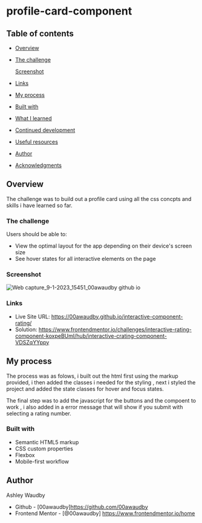 # profile-card-component




## Table of contents

- [Overview](#overview)

- [The challenge](#the-challenge)
  
  [Screenshot](#screenshot)
  
- [Links](#links)
  
- [My process](#my-process)

- [Built with](#built-with)
  
- [What I learned](#what-i-learned)
  
  
- [Continued development](#continued-development)
  
- [Useful resources](#useful-resources)
  
- [Author](#author)

- [Acknowledgments](#acknowledgments)



## Overview

The challenge was to build out a  profile card using all the css concpts and skills i have learned so far.

### The challenge

Users should be able to:

- View the optimal layout for the app depending on their device's screen size
- See hover states for all interactive elements on the page


### Screenshot


![Web capture_9-1-2023_15451_00awaudby github io](https://user-images.githubusercontent.com/84845712/211230579-a7d8b4e0-c5b0-4502-bfce-147709e25e92.jpeg)



### Links


- Live Site URL: https://00awaudby.github.io/interactive-component-rating/
- Solution: https://www.frontendmentor.io/challenges/interactive-rating-component-koxpeBUmI/hub/interactive-crating-component-VDSZqYYppy

## My process
The process was as folows, i built out the html first using the markup provided, i then added the classes i needed for the styling , next i styled the project and added the state classes for hover and focus states.

The final step was to add the javascript for the buttons and the compoent to work , i also added in a error message that will show if you submit with selecting a rating number.

### Built with

- Semantic HTML5 markup
- CSS custom properties
- Flexbox
- Mobile-first workflow







## Author
Ashley Waudby
- Github - [00awaudby]https://github.com/00awaudby
- Frontend Mentor - [@00awaudby] https://www.frontendmentor.io/home




